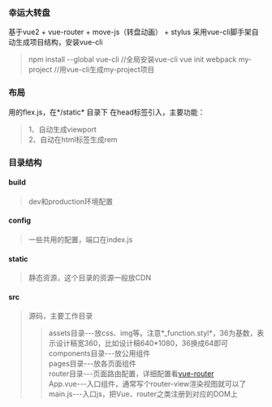 ###  幸运大转盘
基于vue2 + vue-router + move-js（转盘动画） + stylus
采用vue-cli脚手架自动生成项目结构，安装vue-cli
> npm install --global vue-cli   //全局安装vue-cli
> vue init webpack my-project    //用vue-cli生成my-project项目

### 布局 
用的flex.js，在*/static* 目录下
在head标签引入，主要功能：
> 1、自动生成viewport  
> 2、自动在html标签生成rem

### 目录结构
#### build
> dev和production环境配置
#### config
> 一些共用的配置，端口在index.js
#### static
> 静态资源，这个目录的资源一般放CDN
#### src
> 源码，主要工作目录
>>assets目录---放css、img等。注意*_function.styl*，36为基数，表示设计稿宽360，比如设计稿640*1080，36换成64即可  
>>components目录---放公用组件  
>>pages目录---放各页面组件  
>>router目录---页面路由配置，详细配置看[vue-router](https://router.vuejs.org/zh-cn/)  
>>App.vue---入口组件，通常写个router-view渲染视图就可以了  
>>main.js---入口js，把Vue、router之类注册到对应的DOM上  
